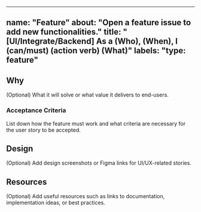 <!-- https://nimblehq.co/compass/product/backlog-management/user-stories/features/ -->
---
name: "Feature"
about: "Open a feature issue to add new functionalities."
title: "[UI/Integrate/Backend] As a (Who), (When), I (can/must) (action verb) (What)"
labels: "type: feature"
---

## Why

(Optional) What it will solve or what value it delivers to end-users.

### Acceptance Criteria

List down how the feature must work and what criteria are necessary for the user story to be accepted.

## Design

(Optional) Add design screenshots or Figma links for UI/UX-related stories.

## Resources

(Optional) Add useful resources such as links to documentation, implementation ideas, or best practices.

